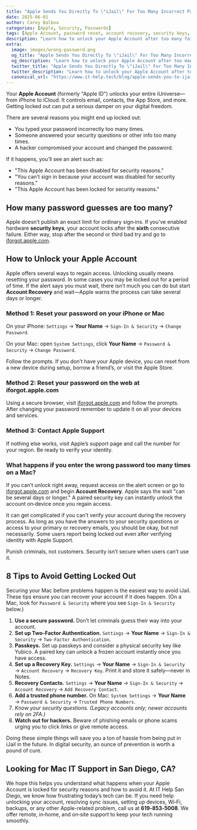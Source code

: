 ```yaml
---
title: "Apple Sends You Directly To \"iJail\" For Too Many Incorrect Password Guesses!"
date: 2025-06-01
author: Carey Balboa
categories: [Apple, Security, Passwords]
tags: [Apple Account, password reset, account recovery, security keys, passkeys]
description: "Learn how to unlock your Apple Account after too many failed sign-ins and avoid 'iJail'. Updated for 2025 with passkeys and security key tips."
extra:
  image: images/wrong-password.png
  og_title: "Apple Sends You Directly To \"iJail\" For Too Many Incorrect Password Guesses!"
  og_description: "Learn how to unlock your Apple Account after too many failed sign-ins and avoid 'iJail'. Updated for 2025 with passkeys and security key tips."
  twitter_title: "Apple Sends You Directly To \"iJail\" For Too Many Incorrect Password Guesses!"
  twitter_description: "Learn how to unlock your Apple Account after too many failed sign-ins and avoid 'iJail'. Updated for 2025 with passkeys and security key tips."
  canonical_url: "https://www.it-help.tech/blog/apple-sends-you-to-ijail/"
---
```


Your **Apple Account** (formerly "Apple ID") unlocks your entire iUniverse—from iPhone to iCloud. It controls email, contacts, the App Store, and more. Getting locked out can put a serious damper on your digital freedom.

There are several reasons you might end up locked out:

- You typed your password incorrectly too many times.
- Someone answered your security questions or other info too many times.
- A hacker compromised your account and changed the password.

If it happens, you’ll see an alert such as:

- "This Apple Account has been disabled for security reasons."
- "You can’t sign in because your account was disabled for security reasons."
- "This Apple Account has been locked for security reasons."

## How many password guesses are too many?

Apple doesn’t publish an exact limit for ordinary sign‑ins. If you’ve enabled hardware **security keys**, your account locks after the **sixth** consecutive failure. Either way, stop after the second or third bad try and go to [iforgot.apple.com](https://iforgot.apple.com).

## How to Unlock your Apple Account

Apple offers several ways to regain access. Unlocking usually means resetting your password. In some cases you may be locked out for a period of time. If the alert says you must wait, there isn’t much you can do but start **Account Recovery** and wait—Apple warns the process can take several days or longer.

### Method 1: Reset your password on your iPhone or Mac

On your iPhone: `Settings` → **Your Name** → `Sign‑In & Security` → `Change Password`.

On your Mac: open `System Settings`, click **Your Name** → `Password & Security` → `Change Password`.

Follow the prompts. If you don’t have your Apple device, you can reset from a new device during setup, borrow a friend’s, or visit the Apple Store.

### Method 2: Reset your password on the web at iforgot.apple.com

Using a secure browser, visit [iforgot.apple.com](https://iforgot.apple.com) and follow the prompts. After changing your password remember to update it on all your devices and services.

### Method 3: Contact Apple Support

If nothing else works, visit Apple’s support page and call the number for your region. Be ready to verify your identity.

### What happens if you enter the wrong password too many times on a Mac?

If you can’t unlock right away, request access on the alert screen or go to [iforgot.apple.com](https://iforgot.apple.com) and begin **Account Recovery**. Apple says the wait "can be several days or longer." A paired security key can instantly unlock the account on‑device once you regain access.

It can get complicated if you can’t verify your account during the recovery process. As long as you have the answers to your security questions or access to your primary or recovery emails, you should be okay, but not necessarily. Some users report being locked out even after verifying identity with Apple Support.

Punish criminals, not customers. Security isn’t secure when users can’t use it.

## 8 Tips to Avoid Getting Locked Out

Securing your Mac before problems happen is the easiest way to avoid iJail. These tips ensure you can recover your account if it does happen. (On a Mac, look for `Password & Security` where you see `Sign‑In & Security` below.)

1. **Use a secure password.** Don’t let criminals guess their way into your account.
2. **Set up Two‑Factor Authentication.** `Settings` → **Your Name** → `Sign‑In & Security` → `Two‑Factor Authentication`.
3. **Passkeys.** Set up passkeys and consider a physical security key like Yubico. A paired key can unlock a frozen account instantly once you have access.
4. **Set up a Recovery Key.** `Settings` → **Your Name** → `Sign‑In & Security` → `Account Recovery` → `Recovery Key`. Print it and store it safely—never in Notes.
5. **Recovery Contacts.** `Settings` → **Your Name** → `Sign‑In & Security` → `Account Recovery` → `Add Recovery Contact`.
6. **Add a trusted phone number.** On Mac: `System Settings` → **Your Name** → `Password & Security` → `Trusted Phone Numbers`.
7. **Know your security questions.* (Legacy accounts only; newer accounts rely on 2FA.)*
8. **Watch out for hackers.** Beware of phishing emails or phone scams urging you to click links or give remote access.

Doing these simple things will save you a ton of hassle from being put in iJail in the future. In digital security, an ounce of prevention is worth a pound of cure.

## Looking for Mac IT Support in San Diego, CA?

We hope this helps you understand what happens when your Apple Account is locked for security reasons and how to avoid it. At IT Help San Diego, we know how frustrating today’s tech can be. If you need help unlocking your account, resolving sync issues, setting up devices, Wi‑Fi, backups, or any other Apple-related problem, call us at **619‑853‑5008**. We offer remote, in‑home, and on‑site support to keep your tech running smoothly.
